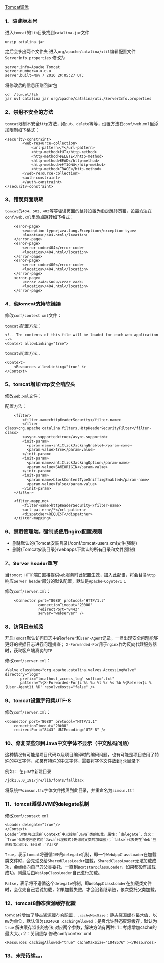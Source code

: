 

[Tomcat调优](https://www.ssgeek.com/post/tomcat-diao-you-bu-ding-qi-geng-xin/)

### 1、隐藏版本号

进入`tomcat`的`lib`目录找到`catalina.jar`文件

```
unzip catalina.jar
```

之后会多出两个文件夹
进入`org/apache/catalina/util`编辑配置文件`ServerInfo.properties`
修改为

```
server.info=Apache Tomcat
server.number=0.0.0.0
server.built=Nov 7 2016 20:05:27 UTC
```

将修改后的信息压缩回jar包

```
cd  /tomcat/lib
jar uvf catalina.jar org/apache/catalina/util/ServerInfo.properties
```

### 2、禁用不安全的方法

`tomcat`限制不安全`http`方法，如`put`、`delete`等等，设置方法在`conf/web.xml`里添加限制如下格式：

```
<security-constraint> 
        <web-resource-collection> 
            <url-pattern>/*</url-pattern> 
            <http-method>PUT</http-method> 
            <http-method>DELETE</http-method> 
            <http-method>HEAD</http-method> 
            <http-method>OPTIONS</http-method>  
            <http-method>TRACE</http-method> 
        </web-resource-collection> 
        <auth-constraint> 
        </auth-constraint> 
</security-constraint>
```

### 3、错误页面跳转

`tomcat`的`404、502、403`等等错误页面的跳转设置为指定跳转页面，设置方法在`conf/web.xml`里添加跳转如下格式：

```
    <error-page> 
        <exception-type>java.lang.Exception</exception-type> 
        <location>/404.html</location> 
    </error-page> 
    <error-page> 
        <error-code>404</error-code> 
        <location>/404.html</location> 
    </error-page> 
    <error-page> 
        <error-code>400</error-code> 
        <location>/404.html</location> 
    </error-page> 
    <error-page> 
        <error-code>500</error-code> 
        <location>/404.html</location> 
    </error-page> 
```

### 4、使tomcat支持软链接

修改`conf/context.xml`文件：

`tomcat7`配置方法：

```
<!-- The contents of this file will be loaded for each web application -->
<Context allowLinking="true">
```

`tomcat8`配置方法：

```
<Context>
    <Resources allowLinking="true" />
</Context>
```

### 5、tomcat增加http安全响应头

修改`web.xml`文件：

配置方法：

```
    <filter>
        <filter-name>httpHeaderSecurity</filter-name>
        <filter-class>org.apache.catalina.filters.HttpHeaderSecurityFilter</filter-class>
        <async-supported>true</async-supported>
        <init-param>
          <param-name>antiClickJackingEnabled</param-name>
          <param-value>true</param-value>
        </init-param>
        <init-param>
          <param-name>antiClickJackingOption</param-name>
          <param-value>SAMEORIGIN</param-value>
        </init-param>
        <init-param>
          <param-name>blockContentTypeSniffingEnabled</param-name>
          <param-value>false</param-value>
        </init-param>
    </filter>

    <filter-mapping>
        <filter-name>httpHeaderSecurity</filter-name>
        <url-pattern>/*</url-pattern>
        <dispatcher>REQUEST</dispatcher>
    </filter-mapping>
```

### 6、禁用管理端，强制或使用nginx配置规则

- 删除默认的{Tomcat安装目录}/conf/tomcat-users.xml文件(强制)
- 删除{Tomcat安装目录}/webapps下默认的所有目录和文件(强制)

### 7、Server header重写

当`tomcat HTTP`端口直接提供`web`服务时此配置生效，加入此配置，将会替换`http`响应`Server header`部分的默认配置，默认是`Apache-Coyote/1.1`

修改`conf/server.xml`：

```
    <Connector port="8080" protocol="HTTP/1.1"
               connectionTimeout="20000"
               redirectPort="8443" 
               server="webserver" />
```

### 8、访问日志规范

开启`Tomcat`默认访问日志中的`Referer`和`User-Agent`记录，一旦出现安全问题能够更好的根据日志进行问题排查；
`X-Forwarded-For`用于`nginx`作为反向代理服务器时，获取客户端真实的`IP`

修改`conf/server.xml`：

```
<Valve className="org.apache.catalina.valves.AccessLogValve" directory="logs"
       prefix="localhost_access_log" suffix=".txt"
       pattern="%{X-Forwarded-For}i %l %u %t %r %s %b %{Referer}i %{User-Agent}i %D" resolveHosts="false" />
```

### 9、tomcat设置字符集UTF-8

修改`conf/server.xml`：

```
<Connector port="8080" protocol="HTTP/1.1"
    connectionTimeout="20000"
    redirectPort="8443" URIEncoding="UTF-8" />
```

### 10、修复某些项目Java中文字体不显示（中文乱码问题）

这种情况有可能是项目代码以及项目编译时的编码问题，也有可能是项目使用了特殊的中文字体，如果有特殊的中文字体，需要将字体文件放到`jdk`目录下

例如：
在`jdk`中新建目录

```
/jdk1.8.0_191/jre/lib/fonts/fallback
```

将系统中`simsun.ttc`字体文件拷贝到此目录，并重命名为`simsun.ttf`

### 11、tomcat遵循JVM的delegate机制

修改`conf/context.xml`

```
<Loader delegate="true"/>
</Context>
Loader`对象可出现在`Context`中以控制`Java`类的加载。属性：`delegate`、含义：`True`代表使用正式的`Java`代理模式(先询问父类的加载器)；`false`代表先在`Web`应用程序中寻找。默认值：`FALSE
```

`True`，表示`tomcat`将遵循`JVM`的`delegate`机制，即一个`WebAppClassLoader`在加载类文件时，会先递交给`SharedClassLoader`加载，`SharedClassLoader`无法加载成功，会继续向自己的父类委托，一直到`BootstarpClassLoader`，如果都没有加载成功，则最后由`WebAppClassLoader`自己进行加载。

`False`，表示将不遵循这个`delegate`机制，即`WebAppClassLoader`在加载类文件时，会优先自己尝试加载，如果加载失败，才会沿着继承链，依次委托父类加载。

### 12、tomcat8静态资源缓存配置

tomcat8增加了静态资源缓存的配置，`.cacheMaxSize`：静态资源缓存最大值，以`KB`为单位，默认值为`10240KB` `.cachingAllowed`：是否允许静态资源缓存，默认为`true`
解决缓存溢出的办法
对应两个参数，解决方法有两种:
1：考虑增加cache的最大大小
2：关闭缓存
修改conf/context.xml

```
<Resources cachingAllowed="true" cacheMaxSize="1048576" ></Resources>
```

### 13、未完待续。。。